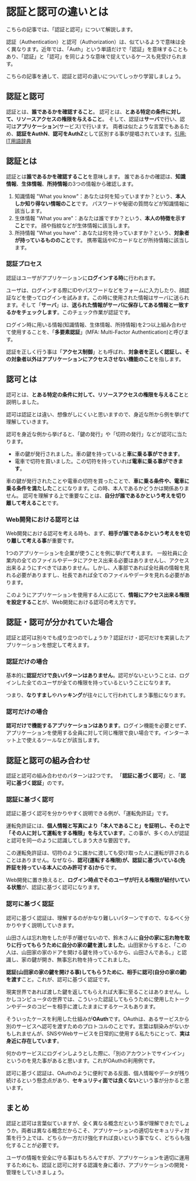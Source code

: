 # 認証と認可の違いとは

こちらの記事では、「認証と認可」について解説します。

認証（Authentication）と認可（Authorization）は、似ているようで意味は全く異なります。近年では、「Auth」という単語だけで「認証」を意味することもあり、「認証」と「認可」を同じような意味で捉えているケースも見受けられます。

こちらの記事を通して、認証と認可の違いについてしっかり学習しましょう。

## 認証と認可

認証とは、**誰であるかを確認すること**。
認可とは、**とある特定の条件に対して、リソースアクセスの権限を与えること**。
そして、認証は**サーバ**で行い、認可は**アプリケーション**(サービス)で行います。
両者は似たような言葉でもあるため、**認証をAuthN**、**認可をAuthZ**として区別する事が提唱されています。[引用: IT用語辞典](https://e-words.jp/w/%E8%AA%8D%E5%8F%AF.html#:~:text=%E8%8B%B1%E8%AA%9E%E3%81%A7%E3%82%82%20%E2%80%9Cauthentication%E2%80%9D%20%E3%81%A8%20%E2%80%9Cauthorization%E2%80%9D%20%E3%81%AF%E6%97%A5%E5%B8%B8%E8%AA%9E%E5%BD%99%E3%81%A8%E3%81%97%E3%81%A6%E3%81%AF%E6%84%8F%E5%91%B3%E3%82%82%E7%B6%B4%E3%82%8A%E3%82%82%E4%BC%BC%E3%81%A6%E3%81%8A%E3%82%8A%E3%80%81%E6%97%A5%E6%9C%AC%E8%AA%9E%E3%81%AE%E5%A0%B4%E5%90%88%E3%81%A8%E4%BA%8B%E6%83%85%E3%81%AF%E8%BF%91%E3%81%84%E3%80%82%E3%81%95%E3%82%89%E3%81%AB%E3%80%81%E6%96%B9%E5%BC%8F%E5%90%8D%E3%82%84%E8%A3%BD%E5%93%81%E5%90%8D%E3%81%AB%E4%BD%BF%E7%94%A8%E3%81%99%E3%82%8B%E9%9A%9B%E3%81%AA%E3%81%A9%E3%81%AB%E3%80%81%E3%81%A9%E3%81%A1%E3%82%89%E3%82%82%20%E2%80%9Cauth%E2%80%9D%20%E3%81%A8%E7%95%A5%E3%81%95%E3%82%8C%E3%82%8B%E3%81%93%E3%81%A8%E3%81%8C%E3%81%82%E3%82%8B%E3%81%9F%E3%82%81%E3%80%81%E4%BD%99%E8%A8%88%E3%81%AB%E6%B7%B7%E5%90%8C%E3%81%97%E3%82%84%E3%81%99%E3%81%84%E3%81%A8%E3%81%84%E3%81%86%E4%BA%8B%E6%83%85%E3%81%8C%E3%81%82%E3%82%8A%E3%80%81%E8%BF%91%E5%B9%B4%E3%81%A7%E3%81%AF%E8%AA%8D%E8%A8%BC%E3%82%92%20%E2%80%9Cauthn%E2%80%9D%20%E3%80%81%E8%AA%8D%E5%8F%AF%E3%82%92%20%E2%80%9Cauthz%E2%80%9D%20%E3%81%A8%E3%81%97%E3%81%A6%E5%88%A5%E3%81%AE%E7%95%A5%E5%8F%B7%E3%82%92%E7%94%A8%E3%81%84%E3%82%8B%E3%81%93%E3%81%A8%E3%81%8C%E6%8F%90%E5%94%B1%E3%81%95%E3%82%8C%E3%81%A6%E3%81%84%E3%82%8B%E3%80%82)

## 認証とは

認証とは**誰であるかを確認すること**を意味します。
誰であるかの確認は、**知識情報**、**生体情報**、**所持情報**の3つの情報から確認します。

1. 知識情報
"What you know"：あなたは何を知っていますか？という、**本人しか知り得ない情報のこと**です。
パスワードや秘密の質問などが知識情報に該当します。
2. 生体情報
"What you are"：あなたは誰ですか？という、**本人の特徴を示すこと**です。
顔や指紋などが生体情報に該当します。
3. 所持情報
"What you have"：あなたは何を持っていますか？という、**対象者が持っているもののこと**です。
携帯電話やICカードなどが所持情報に該当します。

### 認証プロセス

認証はユーザがアプリケーションに**ログインする時**に行われます。

ユーザは、ログインする際にIDやパスワードなどをフォームに入力したり、顔認証などを使ってログインを試みます。この時に使用された情報はサーバに送られます。そして「**サーバ**」は、**送られた情報がサーバに保存してある情報と一致するかをチェックします**。このチェック作業が認証です。

ログイン時に用いる情報(知識情報、生体情報、所持情報)を2つ以上組み合わせて使用することを、「**多要素認証**」(MFA: Multi-Factor Authentication)と呼びます。

認証を正しく行う事は「**アクセス制御**」とも呼ばれ、**対象者を正しく認証し、その対象者以外はアプリケーションにアクセスさせない機能のこと**を指します。

## 認可とは

認可とは、**とある特定の条件に対して、リソースアクセスの権限を与えること**と説明しました。

認可は認証とは違い、想像がしにくいと思いますので、身近な所から例を挙げて理解していきます。

認可を身近な例から挙げると、「鍵の発行」や「切符の発行」などが認可に当たります。

* 車の鍵が発行されました。車の鍵を持っていると**車に乗る事ができます**。
* 電車で切符を買いました。この切符を持っていれば**電車に乗る事ができます**。

車の鍵が発行されたことや電車の切符を買ったことで、**車に乗る条件や、電車に乗る条件を満たした**ことになります。この時、本人であるかどうかは関係ありません。
認可を理解する上で重要なことは、**自分が誰であるかという考えを切り離して考えること**です。

### Web開発における認可とは

Web開発における認可を考える時も、まず、**相手が誰であるかという考えをを切り離して考える事**が重要です。

1つのアプリケーションを企業が使うことを例に挙げて考えます。
一般社員に企業内の全てのファイルやデータにアクセス出来る必要はありませんし、アクセス出来るようにすべきではありません。しかし、人事部であれば全社員の情報を見れる必要がありますし、社長であれば全てのファイルやデータを見れる必要があります。

このようにアプリケーションを使用する人に応じて、**情報にアクセス出来る権限を設定すること**が、Web開発における認可の考え方です。

## 認証・認可が分かれていた場合

認証と認可は別々でも成り立つのでしょうか？認証だけ・認可だけを実装したアプリケーションを想定して考えます。

### 認証だけの場合

基本的に**認証だけで良いパターンはありません**。認可がないということは、ログインした全てのユーザが全ての権限を持っているということになります。

つまり、**なりすまし**や**ハッキング**が往々にして行われてしまう事態になります。

### 認可だけの場合

**認可だけで機能するアプリケーションはあります**。ログイン機能を必要とせず、アプリケーションを使用する全員に対して同じ権限で良い場合です。インターネット上で使えるツールなどが該当します。

## 認証と認可の組み合わせ

認証と認可の組み合わせのパターンは2つです。
「**認証に基づく認可**」と、「**認可に基づく認証**」のです。

### 認証に基づく認可

認証に基づく認可を分かりやすく説明できる例が、「運転免許証」です。

運転免許証には、**個人情報と写真により「本人であること」を証明し、その上で「その人に対して運転をする権限」を与えています**。この事が、多くの人が認証と認可を同一のように認識してしまう大きな要因です。

この運転免許証は、切符のように誰かに渡しても受け取った人に運転が許されることはありません。なぜなら、**認可(運転する権限)が、認証に基づいている(免許証を持っている本人にのみ許可する)から**です。

Web開発に置き換えると、**ログイン時点でそのユーザが行える権限が紐付いている状態**が、認証に基づく認可になります。

### 認可に基づく認証

認可に基づく認証は、理解するのがかなり難しいパターンですので、なるべく分かりやすく説明していきます。

山田さんは忘れ物をしたが手が離せないので、鈴木さんに**自分の家に忘れ物を取りに行ってもらうために自分の家の鍵を渡しました**。山田家からすると、「この人は、山田家の家のドアを開ける鍵を持っているから、山田さんである。」と認識し、家の鍵が開き、無事忘れ物を持ってこれました。

**認証(山田家の家の鍵を開ける事)してもらうために、相手に認可(自分の家の鍵)を渡す**こと。これが、認可に基づく認証です。

現実世界であれば渡した鍵を返してもらえれば大事に至ることはありません。しかしコンピュータの世界では、こういった認証してもらうために使用したトークンやデータのコピーを相手に渡したままにするケースもあります。

そういったケースを利用した仕組みが**OAuth**です。OAuthは、あるサービスから別のサービスへ認可を渡すためのプロトコルのことです。言葉は馴染みがないかもしれませんが、SNSやWebサービスを日常的に使用する私たちにとって、**実は身近に存在しています**。

何かのサービスにログインしようとした際に、「別のアカウントでサインイン」というのを見た事があると思います。これがOAuthの利用例です。

認可に基づく認証は、OAuthのように便利である反面、個人情報やデータが残り続けるという懸念点があり、**セキュリティ面では良くない**という事が分かると思います。

## まとめ

認証と認可は言葉似ていますが、全く異なる概念だという事が理解できたでしょうか。両者は異なる概念だからこそ、アプリケーションの適切なセキュリティ対策を行う上では、どちらか一方だけ強化すれば良いという事でなく、どちらも強化することが必要です。

ユーザの情報を安全に守る事はもちろんですが、アプリケーションを適切に運用するためにも、認証と認可に対する認識を身に着け、アプリケーションの開発・管理をしていきましょう。
